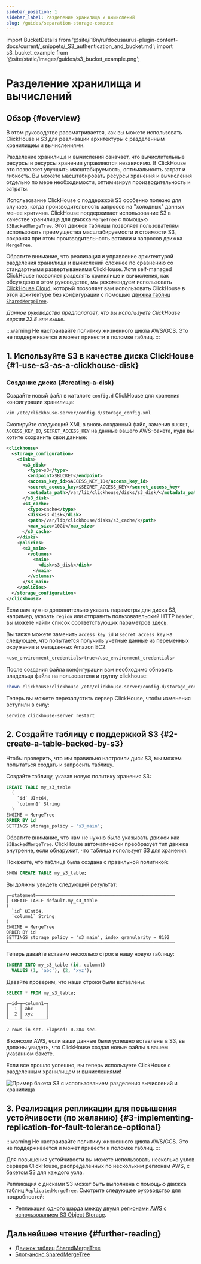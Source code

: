 ```yaml
---
sidebar_position: 1
sidebar_label: Разделение хранилища и вычислений
slug: /guides/separation-storage-compute
---
```

import BucketDetails from '@site/i18n/ru/docusaurus-plugin-content-docs/current/_snippets/_S3_authentication_and_bucket.md';
import s3_bucket_example from '@site/static/images/guides/s3_bucket_example.png';


# Разделение хранилища и вычислений

## Обзор {#overview}

В этом руководстве рассматривается, как вы можете использовать ClickHouse и S3 для реализации архитектуры с разделенным хранилищем и вычислениями.

Разделение хранилища и вычислений означает, что вычислительные ресурсы и ресурсы хранения управляются независимо. В ClickHouse это позволяет улучшить масштабируемость, оптимальность затрат и гибкость. Вы можете масштабировать ресурсы хранения и вычисления отдельно по мере необходимости, оптимизируя производительность и затраты.

Использование ClickHouse с поддержкой S3 особенно полезно для случаев, когда производительность запросов на "холодных" данных менее критична. ClickHouse поддерживает использование S3 в качестве хранилища для движка `MergeTree` с помощью `S3BackedMergeTree`. Этот движок таблицы позволяет пользователям использовать преимущества масштабируемости и стоимости S3, сохраняя при этом производительность вставки и запросов движка `MergeTree`.

Обратите внимание, что реализация и управление архитектурой разделения хранилища и вычислений сложнее по сравнению со стандартными развертываниями ClickHouse. Хотя self-managed ClickHouse позволяет разделять хранилище и вычисления, как обсуждено в этом руководстве, мы рекомендуем использовать [ClickHouse Cloud](https://clickhouse.com/cloud), который позволяет вам использовать ClickHouse в этой архитектуре без конфигурации с помощью [движка таблиц `SharedMergeTree`](/cloud/reference/shared-merge-tree).

*Данное руководство предполагает, что вы используете ClickHouse версии 22.8 или выше.*

:::warning
Не настраивайте политику жизненного цикла AWS/GCS. Это не поддерживается и может привести к поломке таблиц.
:::

## 1. Используйте S3 в качестве диска ClickHouse {#1-use-s3-as-a-clickhouse-disk}

### Создание диска {#creating-a-disk}

Создайте новый файл в каталоге `config.d` ClickHouse для хранения конфигурации хранилища:

```bash
vim /etc/clickhouse-server/config.d/storage_config.xml
```

Скопируйте следующий XML в вновь созданный файл, заменив `BUCKET`, `ACCESS_KEY_ID`, `SECRET_ACCESS_KEY` на данные вашего AWS-бакета, куда вы хотите сохранить свои данные:

```xml
<clickhouse>
  <storage_configuration>
    <disks>
      <s3_disk>
        <type>s3</type>
        <endpoint>$BUCKET</endpoint>
        <access_key_id>$ACCESS_KEY_ID</access_key_id>
        <secret_access_key>$SECRET_ACCESS_KEY</secret_access_key>
        <metadata_path>/var/lib/clickhouse/disks/s3_disk/</metadata_path>
      </s3_disk>
      <s3_cache>
        <type>cache</type>
        <disk>s3_disk</disk>
        <path>/var/lib/clickhouse/disks/s3_cache/</path>
        <max_size>10Gi</max_size>
      </s3_cache>
    </disks>
    <policies>
      <s3_main>
        <volumes>
          <main>
            <disk>s3_disk</disk>
          </main>
        </volumes>
      </s3_main>
    </policies>
  </storage_configuration>
</clickhouse>
```

Если вам нужно дополнительно указать параметры для диска S3, например, указать `region` или отправить пользовательский HTTP `header`, вы можете найти список соответствующих параметров [здесь](/engines/table-engines/mergetree-family/mergetree.md/#table_engine-mergetree-s3).

Вы также можете заменить `access_key_id` и `secret_access_key` на следующее, что попытается получить учетные данные из переменных окружения и метаданных Amazon EC2:

```bash
<use_environment_credentials>true</use_environment_credentials>
```

После создания файла конфигурации вам необходимо обновить владельца файла на пользователя и группу clickhouse:

```bash
chown clickhouse:clickhouse /etc/clickhouse-server/config.d/storage_config.xml
```

Теперь вы можете перезапустить сервер ClickHouse, чтобы изменения вступили в силу:

```bash
service clickhouse-server restart
```

## 2. Создайте таблицу с поддержкой S3 {#2-create-a-table-backed-by-s3}

Чтобы проверить, что мы правильно настроили диск S3, мы можем попытаться создать и запросить таблицу.

Создайте таблицу, указав новую политику хранения S3:

```sql
CREATE TABLE my_s3_table
  (
    `id` UInt64,
    `column1` String
  )
ENGINE = MergeTree
ORDER BY id
SETTINGS storage_policy = 's3_main';
```

Обратите внимание, что нам не нужно было указывать движок как `S3BackedMergeTree`. ClickHouse автоматически преобразует тип движка внутренне, если обнаружит, что таблица использует S3 для хранения.

Покажите, что таблица была создана с правильной политикой:

```sql
SHOW CREATE TABLE my_s3_table;
```

Вы должны увидеть следующий результат:

```response
┌─statement────────────────────────────────────────────────────
│ CREATE TABLE default.my_s3_table
(
  `id` UInt64,
  `column1` String
)
ENGINE = MergeTree
ORDER BY id
SETTINGS storage_policy = 's3_main', index_granularity = 8192
└──────────────────────────────────────────────────────────────
```

Теперь давайте вставим несколько строк в нашу новую таблицу:

```sql
INSERT INTO my_s3_table (id, column1)
  VALUES (1, 'abc'), (2, 'xyz');
```

Давайте проверим, что наши строки были вставлены:

```sql
SELECT * FROM my_s3_table;
```

```response
┌─id─┬─column1─┐
│  1 │ abc     │
│  2 │ xyz     │
└────┴─────────┘

2 rows in set. Elapsed: 0.284 sec.
```

В консоли AWS, если ваши данные были успешно вставлены в S3, вы должны увидеть, что ClickHouse создал новые файлы в вашем указанном бакете.

Если все прошло успешно, вы теперь используете ClickHouse с разделенным хранилищем и вычислениями!

<img src={s3_bucket_example}
    alt="Пример бакета S3 с использованием разделения вычислений и хранилища"
    class="image"
/>

## 3. Реализация репликации для повышения устойчивости (по желанию) {#3-implementing-replication-for-fault-tolerance-optional}

:::warning
Не настраивайте политику жизненного цикла AWS/GCS. Это не поддерживается и может привести к поломке таблиц.
:::

Для повышения устойчивости вы можете использовать несколько узлов сервера ClickHouse, распределенных по нескольким регионам AWS, с бакетом S3 для каждого узла.

Репликация с дисками S3 может быть выполнена с помощью движка таблиц `ReplicatedMergeTree`. Смотрите следующее руководство для подробностей:
- [Репликация одного шарда между двумя регионами AWS с использованием S3 Object Storage](/integrations/s3#s3-multi-region).

## Дальнейшее чтение {#further-reading}

- [Движок таблиц SharedMergeTree](/cloud/reference/shared-merge-tree)
- [Блог-анонс SharedMergeTree](https://clickhouse.com/blog/clickhouse-cloud-boosts-performance-with-sharedmergetree-and-lightweight-updates)
